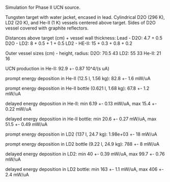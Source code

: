 Simulation for Phase II UCN source.

Tungsten target with water jacket, encased in lead.
Cylindrical D2O (296 K), LD2 (20 K), and He-II (1 K) vessels centered above target.
Sides of D2O vessel covered with graphite reflectors.

Distances above target (cm) + vessel wall thickness:
Lead - D2O: 4.7 + 0.5
D2O - LD2: 8 + 0.5 + 1 + 0.5
LD2 - HE-II: 15 + 0.3 + 0.8 + 0.2

Outer vessel sizes (cm) - height, radius:
D2O: 70.5 43
LD2: 55 33
He-II: 21 16

UCN production in He-II:
92.9 +- 0.87 10^4/(s uA)

prompt energy deposition in He-II (12.5 l, 1.56 kg):
82.8 +- 1.6 mW/uA

prompt energy deposition in He-II bottle (0.621 l, 1.68 kg):
67.8 +- 1.2 mW/uA

delayed energy deposition in He-II:
min 6.19 +- 0.13 mW/uA, max 15.4 +- 0.22 mW/uA

delayed energy deposition in He-II bottle:
min 20.6 +- 0.27 mW/uA, max 51.5 +- 0.49 mW/uA

prompt energy deposition in LD2 (137 l, 24.7 kg):
1.98e+03 +- 18 mW/uA

prompt energy deposition in LD2 bottle (9.22 l, 24.9 kg):
788 +- 8 mW/uA

delayed energy deposition in LD2:
min 40 +- 0.39 mW/uA, max 99.7 +- 0.76 mW/uA

delayed energy deposition in LD2 bottle:
min 163 +- 1.1 mW/uA, max 406 +- 2.4 mW/uA

